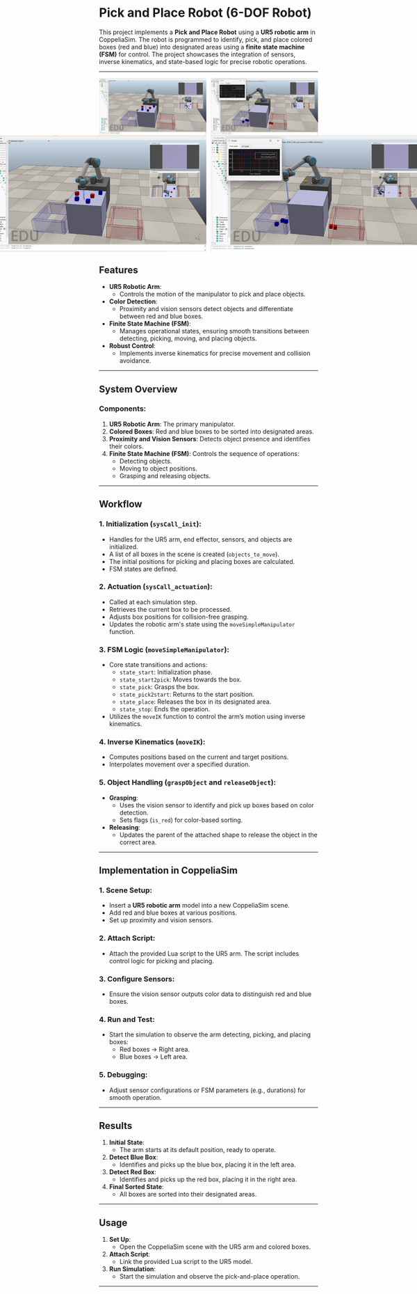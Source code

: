 # Pick and Place Robot (6-DOF Robot)

This project implements a **Pick and Place Robot** using a **UR5 robotic arm** in CoppeliaSim. The robot is programmed to identify, pick, and place colored boxes (red and blue) into designated areas using a **finite state machine (FSM)** for control. The project showcases the integration of sensors, inverse kinematics, and state-based logic for precise robotic operations.

---

<div style="display: flex; justify-content: space-between;">
  <img src="res_unsorted.png" alt="Unsorted Result" width="49%" />
  <img src="res_sorted.png" alt="Sorted Result" width="49%" />
</div>

<div style="display: flex; justify-content: center; gap: 10px;">
  <img src="res_unsorted.png" alt="Unsorted Result" style="max-width: 500px; height: auto;" />
  <img src="res_sorted.png" alt="Sorted Result" style="max-width: 500px; height: auto;" />
</div>

## Features
- **UR5 Robotic Arm**:
  - Controls the motion of the manipulator to pick and place objects.
- **Color Detection**:
  - Proximity and vision sensors detect objects and differentiate between red and blue boxes.
- **Finite State Machine (FSM)**:
  - Manages operational states, ensuring smooth transitions between detecting, picking, moving, and placing objects.
- **Robust Control**:
  - Implements inverse kinematics for precise movement and collision avoidance.

---

## System Overview
### Components:
1. **UR5 Robotic Arm**: The primary manipulator.
2. **Colored Boxes**: Red and blue boxes to be sorted into designated areas.
3. **Proximity and Vision Sensors**: Detects object presence and identifies their colors.
4. **Finite State Machine (FSM)**: Controls the sequence of operations:
   - Detecting objects.
   - Moving to object positions.
   - Grasping and releasing objects.

---

## Workflow
### 1. **Initialization (`sysCall_init`)**:
- Handles for the UR5 arm, end effector, sensors, and objects are initialized.
- A list of all boxes in the scene is created (`objects_to_move`).
- The initial positions for picking and placing boxes are calculated.
- FSM states are defined.

### 2. **Actuation (`sysCall_actuation`)**:
- Called at each simulation step.
- Retrieves the current box to be processed.
- Adjusts box positions for collision-free grasping.
- Updates the robotic arm's state using the `moveSimpleManipulator` function.

### 3. **FSM Logic (`moveSimpleManipulator`)**:
- Core state transitions and actions:
  - `state_start`: Initialization phase.
  - `state_start2pick`: Moves towards the box.
  - `state_pick`: Grasps the box.
  - `state_pick2start`: Returns to the start position.
  - `state_place`: Releases the box in its designated area.
  - `state_stop`: Ends the operation.
- Utilizes the `moveIK` function to control the arm’s motion using inverse kinematics.

### 4. **Inverse Kinematics (`moveIK`)**:
- Computes positions based on the current and target positions.
- Interpolates movement over a specified duration.

### 5. **Object Handling (`graspObject` and `releaseObject`)**:
- **Grasping**:
  - Uses the vision sensor to identify and pick up boxes based on color detection.
  - Sets flags (`is_red`) for color-based sorting.
- **Releasing**:
  - Updates the parent of the attached shape to release the object in the correct area.

---

## Implementation in CoppeliaSim
### 1. **Scene Setup**:
- Insert a **UR5 robotic arm** model into a new CoppeliaSim scene.
- Add red and blue boxes at various positions.
- Set up proximity and vision sensors.

### 2. **Attach Script**:
- Attach the provided Lua script to the UR5 arm. The script includes control logic for picking and placing.

### 3. **Configure Sensors**:
- Ensure the vision sensor outputs color data to distinguish red and blue boxes.

### 4. **Run and Test**:
- Start the simulation to observe the arm detecting, picking, and placing boxes:
  - Red boxes → Right area.
  - Blue boxes → Left area.

### 5. **Debugging**:
- Adjust sensor configurations or FSM parameters (e.g., durations) for smooth operation.

---

## Results
1. **Initial State**:
   - The arm starts at its default position, ready to operate.
2. **Detect Blue Box**:
   - Identifies and picks up the blue box, placing it in the left area.
3. **Detect Red Box**:
   - Identifies and picks up the red box, placing it in the right area.
4. **Final Sorted State**:
   - All boxes are sorted into their designated areas.

---

## Usage
1. **Set Up**:
   - Open the CoppeliaSim scene with the UR5 arm and colored boxes.
2. **Attach Script**:
   - Link the provided Lua script to the UR5 model.
3. **Run Simulation**:
   - Start the simulation and observe the pick-and-place operation.

---
